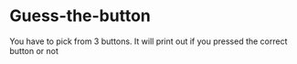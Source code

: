 # Guess-the-button
You have to pick from 3 buttons. It will print out if you pressed the correct button or not
